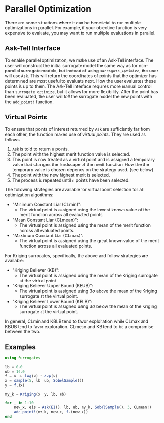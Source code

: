 # Parallel Optimization

There are some situations where it can be beneficial to run multiple optimizations in parallel. For example, if your objective function is very expensive to evaluate, you may want to run multiple evaluations in parallel. 

## Ask-Tell Interface

To enable parallel optimization, we make use of an Ask-Tell interface. The user will construct the initial surrogate model the same way as for non-parallel surrogate models, but instead of using `surrogate_optimize`, the user will use `Ask`. This will return the coordinates of points that the optimizer has determined are most useful to evaluate next. How the user evaluates these points is up to them. The Ask-Tell interface requires more manual control than `surrogate_optimize`, but it allows for more flexibility. After the point has been evaluated, the user will *tell* the surrogate model the new points with the `add_point!` function.

## Virtual Points

To ensure that points of interest returned by `Ask` are sufficiently far from each other, the function makes use of *virtual points*. They are used as follows:
1. `Ask` is told to return `n` points.
2. The point with the highest merit function value is selected.
3. This point is now treated as a virtual point and is assigned a temporary value that changes the landscape of the merit function. How the the temporary value is chosen depends on the strategy used. (see below)
4. The point with the new highest merit is selected.
5. The process is repeated until `n` points have been selected.

The following strategies are available for virtual point selection for all optimization algorithms:

- "Minimum Constant Liar (CLmin)":
  - The virtual point is assigned using the lowest known value of the merit function across all evaluated points.
- "Mean Constant Liar (CLmean)":
  - The virtual point is assigned using the mean of the merit function across all evaluated points.
- "Maximum Constant Liar (CLmax)":
  - The virtual point is assigned using the great known value of the merit function across all evaluated points.

For Kriging surrogates, specifically, the above and follow strategies are available:  

- "Kriging Believer (KB)":
  - The virtual point is assigned using the mean of the Kriging surrogate at the virtual point.
- "Kriging Believer Upper Bound (KBUB)":
  - The virtual point is assigned using 3$\sigma$ above the mean of the Kriging surrogate at the virtual point.
- "Kriging Believer Lower Bound (KBLB)":
  - The virtual point is assigned using 3$\sigma$ below the mean of the Kriging surrogate at the virtual point.


In general, CLmin and KBLB tend to favor exploitation while CLmax and KBUB tend to favor exploration. CLmean and KB tend to be a compromise between the two.

## Examples

```jl
using Surrogates

lb = 0.0
ub = 10.0
f = x -> log(x) * exp(x)
x = sample(5, lb, ub, SobolSample())
y = f.(x)

my_k = Kriging(x, y, lb, ub)

for _ in 1:10
    new_x, eis = Ask(EI(), lb, ub, my_k, SobolSample(), 3, CLmean!)
    add_point!(my_k, new_x, f.(new_x))
end
```
